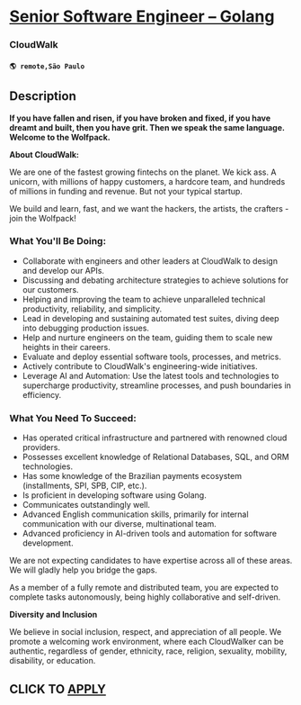 # [Senior Software Engineer – Golang](https://www.remotewlb.com/apply/senior-software-engineer-golang-130287)  
### CloudWalk  
#### `🌎 remote,São Paulo`  

## Description

 **If you have fallen and risen, if you have broken and fixed, if you have dreamt and built, then you have grit. Then we speak the same language. Welcome to the Wolfpack.**

  

 **About CloudWalk:**

We are one of the fastest growing fintechs on the planet. We kick ass. A unicorn, with millions of happy customers, a hardcore team, and hundreds of millions in funding and revenue. But not your typical startup.

We build and learn, fast, and we want the hackers, the artists, the crafters - join the Wolfpack!

  

  

### What You'll Be Doing:

* Collaborate with engineers and other leaders at CloudWalk to design and develop our APIs. 
* Discussing and debating architecture strategies to achieve solutions for our customers. 
* Helping and improving the team to achieve unparalleled technical productivity, reliability, and simplicity. 
* Lead in developing and sustaining automated test suites, diving deep into debugging production issues. 
* Help and nurture engineers on the team, guiding them to scale new heights in their careers.
* Evaluate and deploy essential software tools, processes, and metrics. 
* Actively contribute to CloudWalk's engineering-wide initiatives.
* Leverage AI and Automation: Use the latest tools and technologies to supercharge productivity, streamline processes, and push boundaries in efficiency.

  

### What You Need To Succeed:

* Has operated critical infrastructure and partnered with renowned cloud providers. 
* Possesses excellent knowledge of Relational Databases, SQL, and ORM technologies. 
* Has some knowledge of the Brazilian payments ecosystem (installments, SPI, SPB, CIP, etc.). 
* Is proficient in developing software using Golang. 
* Communicates outstandingly well.
* Advanced English communication skills, primarily for internal communication with our diverse, multinational team.
* Advanced proficiency in AI-driven tools and automation for software development.

  

We are not expecting candidates to have expertise across all of these areas. We will gladly help you bridge the gaps.

As a member of a fully remote and distributed team, you are expected to complete tasks autonomously, being highly collaborative and self-driven.

  

 **Diversity and Inclusion**

We believe in social inclusion, respect, and appreciation of all people. We promote a welcoming work environment, where each CloudWalker can be authentic, regardless of gender, ethnicity, race, religion, sexuality, mobility, disability, or education.

  
## CLICK TO [APPLY](https://www.remotewlb.com/apply/senior-software-engineer-golang-130287)

